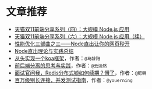 # 文章推荐

* [天猫双11前端分享系列（四）：大规模 Node.js 应用](https://github.com/tmallfe/tmallfe.github.io/issues/28)
* [天猫双11前端分享系列（六）：大规模 Node.js 应用（续）](https://github.com/tmallfe/tmallfe.github.io/issues/30)
* [性能优化三部曲之三——Node直出让你的网页秒开](https://github.com/lcxfs1991/blog/issues/6)
* [Node直出理论与实践总结](https://github.com/joeyguo/blog/issues/8)
* [从头实现一个koa框架](https://zhuanlan.zhihu.com/p/35040744)，作者：```@马龄阳```
* [前后端分离的思考与实践](https://frontenddev.org/link/full-stack-development-with-nodejs-1.html)，作者：```@云淡然```
* [面试官问我，Redis分布式锁如何续期？懵了](https://mp.weixin.qq.com/s/y-8W6H9JriUv557Nhudpow)，作者：```@肥朝```
* [百万级别长连接，并发测试指南](https://blog.51cto.com/youerning/2089930?lb)，作者：```@youerning```